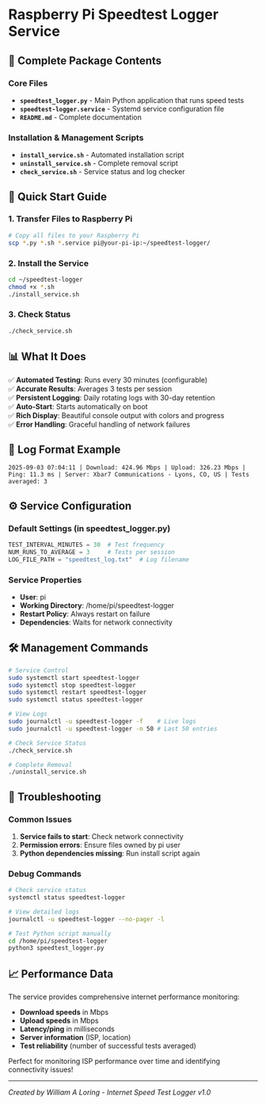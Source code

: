 # Raspberry Pi Speedtest Logger Service

## 📁 Complete Package Contents

### Core Files
- **`speedtest_logger.py`** - Main Python application that runs speed tests
- **`speedtest-logger.service`** - Systemd service configuration file
- **`README.md`** - Complete documentation

### Installation & Management Scripts
- **`install_service.sh`** - Automated installation script
- **`uninstall_service.sh`** - Complete removal script  
- **`check_service.sh`** - Service status and log checker

## 🚀 Quick Start Guide

### 1. Transfer Files to Raspberry Pi
```bash
# Copy all files to your Raspberry Pi
scp *.py *.sh *.service pi@your-pi-ip:~/speedtest-logger/
```

### 2. Install the Service
```bash
cd ~/speedtest-logger
chmod +x *.sh
./install_service.sh
```

### 3. Check Status
```bash
./check_service.sh
```

## 📊 What It Does

✅ **Automated Testing**: Runs every 30 minutes (configurable)  
✅ **Accurate Results**: Averages 3 tests per session  
✅ **Persistent Logging**: Daily rotating logs with 30-day retention  
✅ **Auto-Start**: Starts automatically on boot  
✅ **Rich Display**: Beautiful console output with colors and progress  
✅ **Error Handling**: Graceful handling of network failures  

## 📝 Log Format Example
```
2025-09-03 07:04:11 | Download: 424.96 Mbps | Upload: 326.23 Mbps | Ping: 11.3 ms | Server: Xbar7 Communications - Lyons, CO, US | Tests averaged: 3
```

## ⚙️ Service Configuration

### Default Settings (in speedtest_logger.py)
```python
TEST_INTERVAL_MINUTES = 30  # Test frequency
NUM_RUNS_TO_AVERAGE = 3     # Tests per session
LOG_FILE_PATH = "speedtest_log.txt"  # Log filename
```

### Service Properties
- **User**: pi
- **Working Directory**: /home/pi/speedtest-logger
- **Restart Policy**: Always restart on failure
- **Dependencies**: Waits for network connectivity

## 🛠️ Management Commands

```bash
# Service Control
sudo systemctl start speedtest-logger
sudo systemctl stop speedtest-logger
sudo systemctl restart speedtest-logger
sudo systemctl status speedtest-logger

# View Logs
sudo journalctl -u speedtest-logger -f    # Live logs
sudo journalctl -u speedtest-logger -n 50 # Last 50 entries

# Check Service Status
./check_service.sh

# Complete Removal
./uninstall_service.sh
```

## 🔧 Troubleshooting

### Common Issues
1. **Service fails to start**: Check network connectivity
2. **Permission errors**: Ensure files owned by pi user
3. **Python dependencies missing**: Run install script again

### Debug Commands
```bash
# Check service status
systemctl status speedtest-logger

# View detailed logs  
journalctl -u speedtest-logger --no-pager -l

# Test Python script manually
cd /home/pi/speedtest-logger
python3 speedtest_logger.py
```

## 📈 Performance Data

The service provides comprehensive internet performance monitoring:
- **Download speeds** in Mbps
- **Upload speeds** in Mbps  
- **Latency/ping** in milliseconds
- **Server information** (ISP, location)
- **Test reliability** (number of successful tests averaged)

Perfect for monitoring ISP performance over time and identifying connectivity issues!

---
*Created by William A Loring - Internet Speed Test Logger v1.0*
